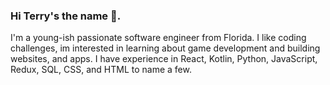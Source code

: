 ### Hi Terry's the name 👋.
I'm a young-ish passionate software engineer from Florida. I like coding challenges, im interested in learning about game development and building websites, and apps. I have experience in  React, Kotlin, Python, JavaScript, Redux, SQL, CSS, and HTML to name a few.


<!--
**Jet110390/Jet110390** is a ✨ _special_ ✨ repository because its `README.md` (this file) appears on your GitHub profile.

Here are some ideas to get you started:

- 🔭 I’m currently working on creating a few websites for friends.
- 🌱 I’m currently learning to better my personal development by attending Lambda School Labs.
- 👯 I’m looking to collaborate on any projects!
- 💬 Ask me about anything!
- 📫 How to reach me: https://www.linkedin.com/in/terry-edwards-jr-b17962203/
- 😄 Pronouns: He/Him
- ⚡ Fun fact: I'm a huge anime/manga fan!
-->
